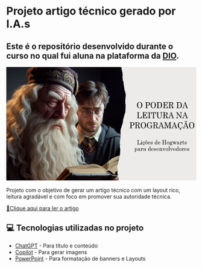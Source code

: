 # Projeto artigo técnico gerado por I.A.s


## Este é o repositório desenvolvido durante o curso no qual fui aluna na plataforma da [DIO](https://dio.me).

<p align="center">
    <img height="300" width="700" src="Slide1.jpg">
</p>


Projeto com o objetivo de gerar um artigo técnico com um layout rico, leitura agradável e com foco em promover sua autoridade técnica.

<a href="https://web.dio.me/articles/magia-dos-livros-na-programacao-licoes-de-hogwarts-para-desenvolvedores?back=%2Farticles&page=1&order=oldest" title="View PDF now"> 📕Clique aqui para ler o artigo</a>

## 💻 Tecnologias utilizadas no projeto

- [ChatGPT](https://chat.openai.com/) - Para título e conteúdo
- [Copilot](https://www.bing.com/chat?showconv=1) - Para gerar imagens
- [PowerPoint](https://www.microsoft.com/en/microsoft-365/powerpoint) - Para formatação de banners e Layouts
